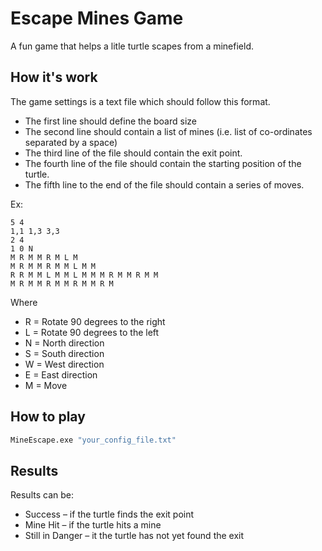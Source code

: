 # Escape Mines Game

A fun game that helps a litle turtle scapes from a minefield.

## How it's work

The game settings is a text file which should follow this format.

- The first line should define the board size
- The second line should contain a list of mines (i.e. list of co-ordinates separated by a space)
- The third line of the file should contain the exit point.
- The fourth line of the file should contain the starting position of the turtle.
- The fifth line to the end of the file should contain a series of moves.

Ex:

``` text
5 4
1,1 1,3 3,3
2 4
1 0 N
M R M M R M L M
M R M M R M M L M M
R R M M L M M L M M M R M M R M M
M R M M R M M R M M R M
```

Where

- R = Rotate 90 degrees to the right
- L = Rotate 90 degrees to the left
- N = North direction
- S = South direction
- W = West direction
- E = East direction
- M = Move

## How to play

``` cmd
MineEscape.exe "your_config_file.txt"
```

## Results

Results can be:

- Success – if the turtle finds the exit point
- Mine Hit – if the turtle hits a mine
- Still in Danger – it the turtle has not yet found the exit